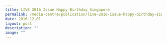 ```yaml
---
title: LIVE 2016 Issue Happy Birthday Singapore
permalink: /media-centre/publication/live-2016-issue-happy-birthday-singapore/
date: 2016-12-01
layout: post
description: ""
image: ""
---
```

